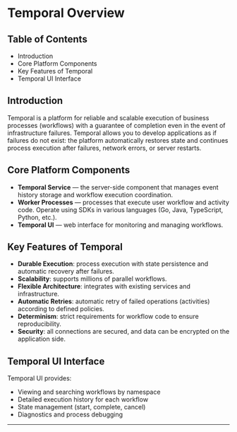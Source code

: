 # Temporal Overview

## Table of Contents
- Introduction
- Core Platform Components
- Key Features of Temporal
- Temporal UI Interface

## Introduction
Temporal is a platform for reliable and scalable execution of business processes (workflows) with a guarantee of completion even in the event of infrastructure failures. Temporal allows you to develop applications as if failures do not exist: the platform automatically restores state and continues process execution after failures, network errors, or server restarts.

## Core Platform Components
- **Temporal Service** — the server-side component that manages event history storage and workflow execution coordination.
- **Worker Processes** — processes that execute user workflow and activity code. Operate using SDKs in various languages (Go, Java, TypeScript, Python, etc.).
- **Temporal UI** — web interface for monitoring and managing workflows.

## Key Features of Temporal
- **Durable Execution**: process execution with state persistence and automatic recovery after failures.
- **Scalability**: supports millions of parallel workflows.
- **Flexible Architecture**: integrates with existing services and infrastructure.
- **Automatic Retries**: automatic retry of failed operations (activities) according to defined policies.
- **Determinism**: strict requirements for workflow code to ensure reproducibility.
- **Security**: all connections are secured, and data can be encrypted on the application side.

## Temporal UI Interface
Temporal UI provides:
- Viewing and searching workflows by namespace
- Detailed execution history for each workflow
- State management (start, complete, cancel)
- Diagnostics and process debugging

---
